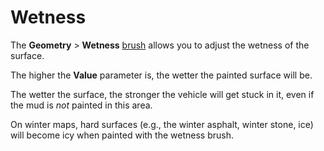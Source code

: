 # Wetness

The **Geometry** \> **Wetness** [brush][brush] allows you to adjust the wetness of the surface. 

The higher the **Value** parameter is, the wetter the painted surface will be. 

The wetter the surface, the stronger the vehicle will get stuck in it, even if the mud is *not* painted in this area. 

On winter maps, hard surfaces (e.g., the winter asphalt, winter stone, ice) will become icy when painted with the wetness brush.

[brush]: ./overview_main_geometry_brush.md